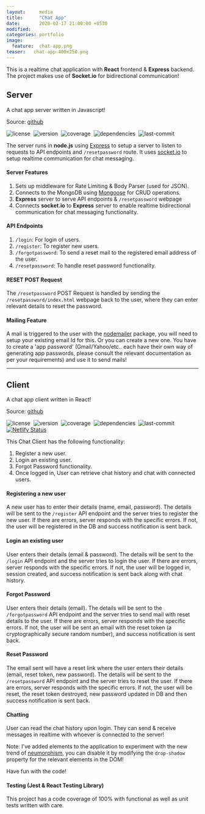```yaml
---
layout:     media
title:      "Chat App"
date:       2020-02-17 21:00:00 +0530
modified:   
categories: portfolio
image:
  feature:  chat-app.png
teaser:   chat-app-400x250.png
---
```

This is a realtime chat application with **React** frontend & **Express** backend. The project makes use of **Socket.io** for bidirectional communication!

## Server

A chat app server written in Javascript!

Source: [github](https://github.com/raravi/chat-app-server)

![license](https://img.shields.io/github/license/raravi/chat-app-server)&nbsp;&nbsp;![version](https://img.shields.io/github/package-json/v/raravi/chat-app-server)&nbsp;&nbsp;![coverage](https://img.shields.io/codecov/c/gh/raravi/chat-app-server)&nbsp;&nbsp;![dependencies](https://img.shields.io/depfu/raravi/chat-app-server)&nbsp;&nbsp;![last-commit](https://img.shields.io/github/last-commit/raravi/chat-app-server)

The server runs in **node.js** using [Express](https://expressjs.com/) to setup a server to listen to requests to API endpoints and `/resetpassword` route. It uses [socket.io](https://socket.io/) to setup realtime communication for chat messaging.

#### Server Features

1. Sets up middleware for Rate Limiting & Body Parser (used for JSON).
2. Connects to the MongoDB using [Mongoose](https://mongoosejs.com/docs/guide.html) for CRUD operations.
3. **Express** server to serve API endpoints & `/resetpassword` webpage
4. Connects **socket.io** to **Express** server to enable realtime bidirectional communication for chat messaging functionality.

#### API Endpoints

1. `/login`: For login of users.
2. `/register`: To register new users.
3. `/forgotpassword`: To send a reset mail to the registered email address of the user.
4. `/resetpassword`: To handle reset password functionality.

#### RESET POST Request

The `/resetpassword` POST Request is handled by sending the `/resetpassword/index.html` webpage back to the user, where they can enter relevant details to reset the password.

#### Mailing Feature

A mail is triggered to the user with the [nodemailer](https://nodemailer.com/usage/) package, you will need to setup your existing email Id for this. Or you can create a new one. You have to create a 'app password' (Gmail/Yahoo/etc.. each have their own way of generating app passwords, please consult the relevant documentation as per your requirements) and use it to send mails!

---
## Client

A chat app client written in React!

Source: [github](https://github.com/raravi/chat-app-client)

![license](https://img.shields.io/github/license/raravi/chat-app-client)&nbsp;&nbsp;![version](https://img.shields.io/github/package-json/v/raravi/chat-app-client)&nbsp;&nbsp;![coverage](https://img.shields.io/codecov/c/gh/raravi/chat-app-client)&nbsp;&nbsp;![dependencies](https://img.shields.io/depfu/raravi/chat-app-client)&nbsp;&nbsp;![last-commit](https://img.shields.io/github/last-commit/raravi/chat-app-client)[![Netlify Status](https://api.netlify.com/api/v1/badges/e5601703-91da-4653-9d4a-ce47971739fd/deploy-status)](https://app.netlify.com/sites/chat-raravi/deploys)

This Chat Client has the following functionality:
1. Register a new user.
2. Login an existing user.
3. Forgot Password functionality.
4. Once logged in, User can retrieve chat history and chat with connected users.

#### Registering a new user
A new user has to enter their details (name, email, password). The details will be sent to the `/register` API endpoint and the server tries to register the new user. If there are errors, server responds with the specific errors. If not, the user will be registered in the DB and success notification is sent back.

#### Login an existing user
User enters their details (email & password). The details will be sent to the `/login` API endpoint and the server tries to login the user. If there are errors, server responds with the specific errors. If not, the user will be logged in, session created, and success notification is sent back along with chat history.

#### Forgot Password
User enters their details (email). The details will be sent to the `/forgotpassword` API endpoint and the server tries to send mail with reset details to the user. If there are errors, server responds with the specific errors. If not, the user will be sent an email with the reset token (a cryptographically secure random number), and success notification is sent back.

#### Reset Password
The email sent will have a reset link where the user enters their details (email, reset token, new password). The details will be sent to the `/resetpassword` API endpoint and the server tries to reset the user. If there are errors, server responds with the specific errors. If not, the user will be reset, the reset token destroyed, new password updated in DB and then success notification is sent back.

#### Chatting
User can read the chat history upon login. They can send & receive messages in realtime with whoever is connected to the server!

Note: I've added elements to the application to experiment with the new trend of [neumorphism](https://uxdesign.cc/neumorphism-in-user-interfaces-b47cef3bf3a6), you can disable it by modifying the `drop-shadow` property for the relevant elements in the DOM!

Have fun with the code!

#### Testing (Jest & React Testing Library)
This project has a code coverage of 100% with functional as well as unit tests written with care.
